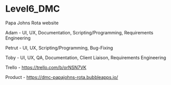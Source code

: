 # Level6_DMC
Papa Johns Rota website

Adam - UI, UX, Documentation, Scripting/Programming, Requirements Engineering

Petrut - UI, UX, Scripting/Programming, Bug-Fixing

Toby - UI, UX, QA, Documentation, Client Liaison, Requirements Engineering

Trello - https://trello.com/b/orNSN7VK

Product - https://dmc-papajohns-rota.bubbleapps.io/
